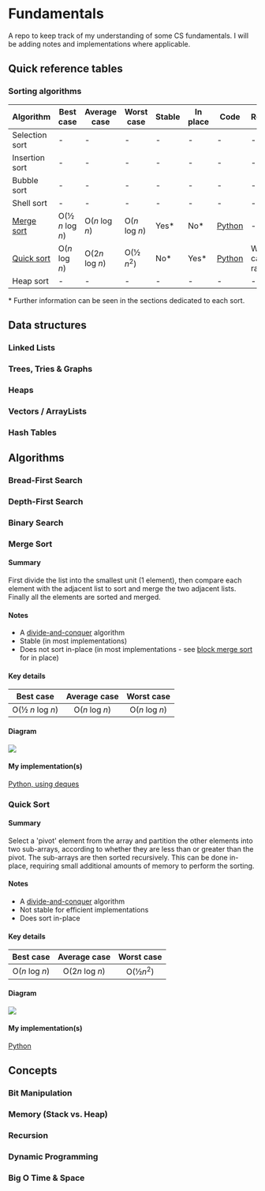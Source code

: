 # Fundamentals

A repo to keep track of my understanding of some CS fundamentals. I will be adding notes and implementations where applicable.

## Quick reference tables

### Sorting algorithms

Algorithm|Best case|Average case|Worst case|Stable|In place|Code|Remarks
-|-|-|-|-|-|-|-
Selection sort|-|-|-|-|-|-|-
Insertion sort|-|-|-|-|-|-|-
Bubble sort|-|-|-|-|-|-|-
Shell sort|-|-|-|-|-|-|-
[Merge sort](https://github.com/ChrisKneller/fundamentals#merge-sort)|O(½ *n* log *n*)|O(*n* log *n*)|O(*n* log *n*)|Yes*|No*|[Python](https://github.com/ChrisKneller/fundamentals/blob/master/sorting/mergesort.py)|-
[Quick sort](https://github.com/ChrisKneller/fundamentals#quick-sort)|O(*n* log *n*)|O(2*n* log *n*)|O(½ *n*<sup>2</sup>)|No*|Yes*|[Python](https://github.com/ChrisKneller/fundamentals/blob/master/sorting/quicksort.py)|Worst case is rare
Heap sort|-|-|-|-|-|-|-

\* Further information can be seen in the sections dedicated to each sort.

## Data structures

### Linked Lists

### Trees, Tries & Graphs

### Heaps

### Vectors / ArrayLists

### Hash Tables

## Algorithms

### Bread-First Search

### Depth-First Search

### Binary Search

### Merge Sort

#### Summary
First divide the list into the smallest unit (1 element), then compare each element with the adjacent list to sort and merge the two adjacent lists. Finally all the elements are sorted and merged.

#### Notes
- A [divide-and-conquer](https://en.wikipedia.org/wiki/Divide-and-conquer_algorithm) algorithm
- Stable (in most implementations)
- Does not sort in-place (in most implementations - see [block merge sort](https://en.wikipedia.org/wiki/Block_merge_sort) for in place)

#### Key details
Best case|Average case|Worst case
:-:|:-:|:-:
O(½ *n* log *n*)|O(*n* log *n*)|O(*n* log *n*)

#### Diagram
![](https://upload.wikimedia.org/wikipedia/commons/e/e6/Merge_sort_algorithm_diagram.svg)

#### My implementation(s)
[Python, using deques](https://github.com/ChrisKneller/fundamentals/blob/master/sorting/mergesort.py)

### Quick Sort

#### Summary
Select a 'pivot' element from the array and partition the other elements into two sub-arrays, according to whether they are less than or greater than the pivot. The sub-arrays are then sorted recursively. This can be done in-place, requiring small additional amounts of memory to perform the sorting.

#### Notes
- A [divide-and-conquer](https://en.wikipedia.org/wiki/Divide-and-conquer_algorithm) algorithm
- Not stable for efficient implementations
- Does sort in-place

#### Key details
Best case|Average case|Worst case
:-:|:-:|:-:
O(*n* log *n*)|O(2*n* log *n*)|O(½*n*<sup>2</sup>)

#### Diagram
![](https://upload.wikimedia.org/wikipedia/commons/6/6a/Sorting_quicksort_anim.gif)

#### My implementation(s)
[Python](https://github.com/ChrisKneller/fundamentals/blob/master/sorting/quicksort.py)

## Concepts

### Bit Manipulation

### Memory (Stack vs. Heap)

### Recursion

### Dynamic Programming

### Big O Time & Space
